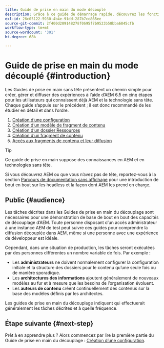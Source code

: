 ```yaml
---
title: Guide de prise en main du mode découplé
description: Grâce à ce guide de démarrage rapide, découvrez les fonctionnalités essentielles des puissantes fonctionnalités sans interface d’AEM 6.5 telles que les modèles de contenu, les fragments de contenu et l’API GraphQL.
exl-id: 26c05122-5930-4b4e-91dd-287b7cc865ee
source-git-commit: 2f400d209148278f0695f7b9523b58bba6845cfb
workflow-type: tm+mt
source-wordcount: '301'
ht-degree: 68%

---
```


# Guide de prise en main du mode découplé {#introduction}

Les Guides de prise en main sans tête présentent un chemin simple pour créer, gérer et diffuser des expériences à l’aide d’AEM 6.5 en cinq étapes pour les utilisateurs qui connaissent déjà AEM et la technologie sans tête. Chaque guide s’appuie sur le précédent ; il est donc recommandé de les étudier en détail et dans l’ordre.

1. [Création d’une configuration](create-configuration.md)
1. [Création d’un modèle de fragment de contenu](create-content-model.md)
1. [Création d’un dossier Ressources](create-assets-folder.md)
1. [Création d’un fragment de contenu](create-content-fragment.md)
1. [Accès aux fragments de contenu et leur diffusion](create-api-request.md)

>[!TIP]
>
>Ce guide de prise en main suppose des connaissances en AEM et en technologies sans tête.
>
>Si vous découvrez AEM ou que vous n’avez pas de tête, reportez-vous à la section [Parcours de documentation sans affichage](/help/journey-headless/home.md) pour une introduction de bout en bout sur les headless et la façon dont AEM les prend en charge.

## Public {#audience}

Les tâches décrites dans les Guides de prise en main du découplage sont nécessaires pour une démonstration de base de bout en bout des capacités de découplage d’AEM. Toute personne disposant d’un accès administrateur à une instance AEM de test peut suivre ces guides pour comprendre la diffusion découplée dans AEM, même si une personne avec une expérience de développeur est idéale.

Cependant, dans une situation de production, les tâches seront exécutées par des personnes différentes un nombre variable de fois. Par exemple :

* Les **administrateurs** ne doivent normalement configurer la configuration initiale et la structure des dossiers pour le contenu qu’une seule fois ou de manière sporadique.
* Les **architectures des informations** ajoutent généralement de nouveaux modèles au fur et à mesure que les besoins de l’organisation évoluent.
* Les **auteurs de contenu** créent continuellement des contenus sur la base des modèles définis par les architectes.

Les guides de prise en main du découplage indiquent qui effectuerait généralement les tâches décrites et à quelle fréquence.

## Étape suivante {#next-step}

Prêt à en apprendre plus ? Alors commencez par lire la première partie du Guide de prise en main du découplage : [Création d’une configuration](create-configuration.md).
